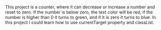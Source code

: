 This project is a counter, where it can decrease or increase a number and reset to zero. If the number is below zero, the text color will be red, if the number is higher than 0 it turns to green, and if it is zero it turns to blue.
In this project I could learn how to use currentTarget property and classList.
